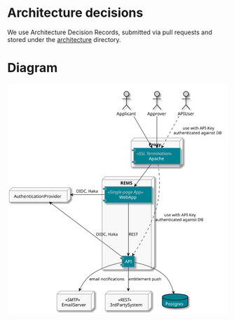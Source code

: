 # Architecture decisions

We use Architecture Decision Records, submitted via pull requests and stored under the [architecture](architecture) directory.

# Diagram

![alt text](architecture-en.svg)

